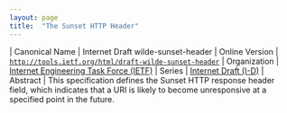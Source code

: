 ```yaml
---
layout: page
title:  "The Sunset HTTP Header"
---
```


| Canonical Name | Internet Draft wilde-sunset-header
| Online Version | [`http://tools.ietf.org/html/draft-wilde-sunset-header`](http://tools.ietf.org/html/draft-wilde-sunset-header)
| Organization | [Internet Engineering Task Force (IETF)](..)
| Series | [Internet Draft (I-D)](..)
| Abstract | This specification defines the Sunset HTTP response header field, which indicates that a URI is likely to become unresponsive at a specified point in the future.